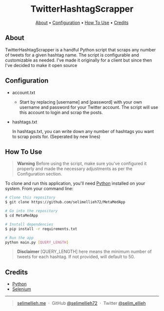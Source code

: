 <h1 align="center">
  TwitterHashtagScrapper
</h1>

<p align="center">
  <a href="#motivation">About</a> •
  <a href="#key-features">Configuration</a> •
  <a href="#how-to-use">How To Use</a> •
  <a href="#credits">Credits</a>

</p>

## About

TwitterHashtagScrapper is a handful Python script that scraps any number of tweets for a given hashtag name. The script is configurable and customizable as needed. I've made it originally for a client but since then I've decided to make it open source

## Configuration

- account.txt<br/>

  - Start by replacing [username] and [password] with your own username and password for your Twitter account. The script will use this account to login and scrap the posts.

- hashtags.txt<br/>

  In hashtags.txt, you can write down any number of hashtags you want to scrap posts for. (Seperated by new lines)

## How To Use

> **Warning**
> Before using the script, make sure you've configured it properly and made the necessary adjustments as per the Configuration section.

To clone and run this application, you'll need [Python](https://www.python.org/downloads/) installed on your system. From your command line:

```bash
# Clone this repository
$ git clone https://github.com/selimellieh72/MetaMedApp

# Go into the repository
$ cd MetaMedApp

# Install dependencies
$ pip install -r requirements.txt

# Run the app
python main.py [QUERY_LENGTH]
```

> **Disclaimer** 
> [QUERY_LENGTH] here means the minimum number of tweets for each hashtag. If not provided, will default to 50.

## Credits

- [Python](https://python.org)
- [Selenium](https://www.selenium.dev/)

---

> [selimellieh.me](https://www.selimellieh.me) &nbsp;&middot;&nbsp;
> GitHub [@selimellieh72](https://github.com/selimellieh72) &nbsp;&middot;&nbsp;
> Twitter [@selim_ellieh](https://twitter.com/selim_ellieh)
